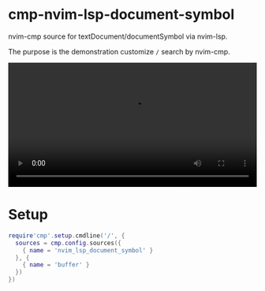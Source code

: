 # cmp-nvim-lsp-document-symbol

nvim-cmp source for textDocument/documentSymbol via nvim-lsp.

The purpose is the demonstration customize `/` search by nvim-cmp.

<video src="https://user-images.githubusercontent.com/629908/139110682-b88e5e1f-f46f-4663-b92e-28b0007f9e52.mp4" width="100%"></video>

# Setup

```lua
require'cmp'.setup.cmdline('/', {
  sources = cmp.config.sources({
    { name = 'nvim_lsp_document_symbol' }
  }, {
    { name = 'buffer' }
  })
})
```

